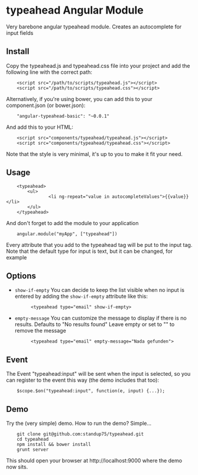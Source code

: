 typeahead Angular Module
========================

Very barebone angular typeahead module. Creates an autocomplete for input fields

Install
-------

Copy the typeahead.js and typeahead.css file into your project and add the following line with the correct path:

		<script src="/path/to/scripts/typeahead.js"></script>
		<script src="/path/to/scripts/typeahead.css"></script>

Alternatively, if you're using bower, you can add this to your component.json (or bower.json):

		"angular-typeahead-basic": "~0.0.1"

And add this to your HTML:

		<script src="components/typeahead/typeahead.js"></script>
		<script src="components/typeahead/typeahead.css"></script>

Note that the style is very minimal, it's up to you to make it fit your need.

Usage
-----
		<typeahead>
			<ul>
					<li ng-repeat="value in autocompleteValues">{{value}}</li>
			</ul>
		</typeahead>

And don't forget to add the module to your application

		angular.module("myApp", ["typeahead"])

Every attribute that you add to the typeahead tag will be put to the input tag.
Note that the default type for input is text, but it can be changed, for example <typeahead type="email">

Options
-------

- `show-if-empty`
	You can decide to keep the list visible when no input is entered by adding the `show-if-empty` attribute like this:

			<typeahead type="email" show-if-empty>

- `empty-message`
	You can customize the message to display if there is no results.
	Defaults to "No results found"
	Leave empty or set to "" to remove the message

			<typeahead type="email" empty-message="Nada gefunden">

Event
-------

The Event "typeahead:input" will be sent when the input is selected, so you can register to the event this way (the demo includes that too):

		$scope.$on("typeahead:input", function(e, input) {...});

Demo
----

Try the (very simple) demo. How to run the demo? Simple...

		git clone git@github.com:standup75/typeahead.git
		cd typeahead
		npm install && bower install
		grunt server

This should open your browser at http://localhost:9000 where the demo now sits.
